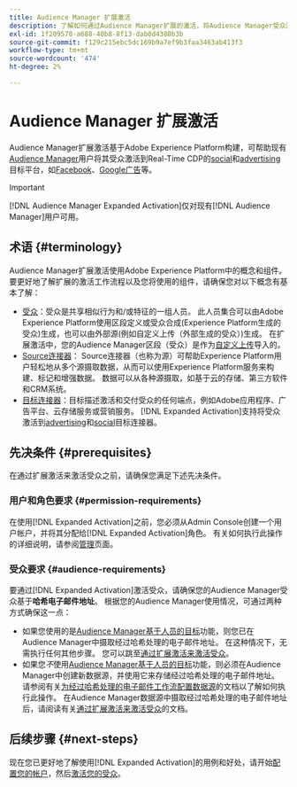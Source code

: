 ```yaml
---
title: Audience Manager 扩展激活
description: 了解如何通过Audience Manager扩展的激活，将Audience Manager受众激活到社交和广告目标。
exl-id: 1f209578-a688-40b8-8f13-dab0d4380b3b
source-git-commit: f129c215ebc5dc169b9a7ef9b3faa3463ab413f3
workflow-type: tm+mt
source-wordcount: '474'
ht-degree: 2%

---
```


# Audience Manager 扩展激活

Audience Manager扩展激活基于Adobe Experience Platform构建，可帮助现有[Audience Manager](https://experienceleague.adobe.com/zh-hans/docs/audience-manager/user-guide/aam-home)用户将其受众激活到Real-Time CDP的[social](../destinations/catalog/social/overview.md)和[advertising](../destinations/catalog/advertising/overview.md)目标平台，如[Facebook](../destinations/catalog/social/facebook.md)、[Google广告](../destinations/catalog/advertising/google-ads-destination.md)等。

>[!IMPORTANT]
>
>[!DNL Audience Manager Expanded Activation]仅对现有[!DNL Audience Manager]用户可用。

## 术语 {#terminology}

Audience Manager扩展激活使用Adobe Experience Platform中的概念和组件。 要更好地了解扩展的激活工作流程以及您将使用的组件，请确保您对以下概念有基本了解：

* [受众](../segmentation/ui/overview.md)：受众是共享相似行为和/或特征的一组人员。 此人员集合可以由Adobe Experience Platform使用区段定义或受众合成(Experience Platform生成的受众)生成，也可以由外部源(例如自定义上传（外部生成的受众）)生成。 在扩展激活中，您的Audience Manager区段（受众）是作为[自定义上传](../segmentation/ui/audience-portal.md#import-audience)导入的。
* [Source连接器](../sources/home.md)： Source连接器（也称为源）可帮助Experience Platform用户轻松地从多个源摄取数据，从而可以使用Experience Platform服务来构建、标记和增强数据。 数据可以从各种源摄取，如基于云的存储、第三方软件和CRM系统。
* [目标连接器](../destinations/home.md)：目标描述激活和交付受众的任何端点，例如Adobe应用程序、广告平台、云存储服务或营销服务。 [!DNL Expanded Activation]支持将受众激活到[advertising](../destinations/catalog/advertising/overview.md)和[social](../destinations/catalog/social/overview.md)目标连接器。

## 先决条件 {#prerequisites}

在通过扩展激活来激活受众之前，请确保您满足下述先决条件。

### 用户和角色要求 {#permission-requirements}

在使用[!DNL Expanded Activation]之前，您必须从Admin Console创建一个用户帐户，并将其分配给[!DNL Expanded Activation]角色。 有关如何执行此操作的详细说明，请参阅[管理](administration.md)页面。

### 受众要求 {#audience-requirements}

要通过[!DNL Expanded Activation]激活受众，请确保您的Audience Manager受众基于&#x200B;**哈希电子邮件地址**。 根据您的Audience Manager使用情况，可通过两种方式确保这一点：

* 如果您使用的是[Audience Manager基于人员的目标](https://experienceleague.adobe.com/zh-hans/docs/audience-manager/user-guide/features/destinations/people-based/people-based-destinations-overview)功能，则您已在Audience Manager中摄取经过哈希处理的电子邮件地址。 在这种情况下，无需执行任何其他步骤。 您可以跳至[通过扩展激活来激活受众](activate-audiences.md)。
* 如果您&#x200B;_不_&#x200B;使用[Audience Manager基于人员的目标](https://experienceleague.adobe.com/zh-hans/docs/audience-manager/user-guide/features/destinations/people-based/people-based-destinations-overview)功能，则必须在Audience Manager中创建新数据源，并使用它来存储经过哈希处理的电子邮件地址。 请参阅有关[为经过哈希处理的电子邮件工作流配置数据源](https://experienceleague.adobe.com/zh-hans/docs/audience-manager/user-guide/features/data-sources/create-data-source-hashed-emails)的文档以了解如何执行此操作。 在Audience Manager数据源中摄取经过哈希处理的电子邮件地址后，请阅读有关[通过扩展激活来激活受众](activate-audiences.md)的文档。

## 后续步骤 {#next-steps}

现在您已更好地了解使用[!DNL Expanded Activation]的用例和好处，请开始[配置您的帐户](administration.md)，然后[激活您的受众](activate-audiences.md)。
